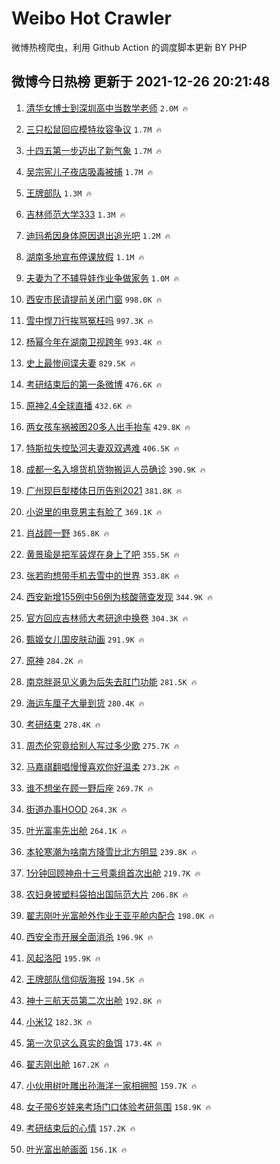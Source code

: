 # Weibo Hot Crawler 



微博热榜爬虫，利用 Github Action 的调度脚本更新 BY PHP 


## 微博今日热榜 更新于 2021-12-26 20:21:48 
1. [清华女博士到深圳高中当数学老师](https://s.weibo.com/weibo?q=%23%E6%B8%85%E5%8D%8E%E5%A5%B3%E5%8D%9A%E5%A3%AB%E5%88%B0%E6%B7%B1%E5%9C%B3%E9%AB%98%E4%B8%AD%E5%BD%93%E6%95%B0%E5%AD%A6%E8%80%81%E5%B8%88%23&Refer=top) `2.0M 🔥` 

1. [三只松鼠回应模特妆容争议](https://s.weibo.com/weibo?q=%23%E4%B8%89%E5%8F%AA%E6%9D%BE%E9%BC%A0%E5%9B%9E%E5%BA%94%E6%A8%A1%E7%89%B9%E5%A6%86%E5%AE%B9%E4%BA%89%E8%AE%AE%23&Refer=top) `1.7M 🔥` 

1. [十四五第一步迈出了新气象](https://s.weibo.com/weibo?q=%23%E5%8D%81%E5%9B%9B%E4%BA%94%E7%AC%AC%E4%B8%80%E6%AD%A5%E8%BF%88%E5%87%BA%E4%BA%86%E6%96%B0%E6%B0%94%E8%B1%A1%23&Refer=top) `1.7M 🔥` 

1. [吴宗宪儿子夜店吸毒被捕](https://s.weibo.com/weibo?q=%23%E5%90%B4%E5%AE%97%E5%AE%AA%E5%84%BF%E5%AD%90%E5%A4%9C%E5%BA%97%E5%90%B8%E6%AF%92%E8%A2%AB%E6%8D%95%23&Refer=top) `1.7M 🔥` 

1. [王牌部队](https://s.weibo.com/weibo?q=%E7%8E%8B%E7%89%8C%E9%83%A8%E9%98%9F&Refer=top) `1.3M 🔥` 

1. [吉林师范大学333](https://s.weibo.com/weibo?q=%E5%90%89%E6%9E%97%E5%B8%88%E8%8C%83%E5%A4%A7%E5%AD%A6333&Refer=top) `1.3M 🔥` 

1. [迪玛希因身体原因退出追光吧](https://s.weibo.com/weibo?q=%23%E8%BF%AA%E7%8E%9B%E5%B8%8C%E5%9B%A0%E8%BA%AB%E4%BD%93%E5%8E%9F%E5%9B%A0%E9%80%80%E5%87%BA%E8%BF%BD%E5%85%89%E5%90%A7%23&Refer=top) `1.2M 🔥` 

1. [湖南多地宣布停课放假](https://s.weibo.com/weibo?q=%23%E6%B9%96%E5%8D%97%E5%A4%9A%E5%9C%B0%E5%AE%A3%E5%B8%83%E5%81%9C%E8%AF%BE%E6%94%BE%E5%81%87%23&Refer=top) `1.1M 🔥` 

1. [夫妻为了不辅导娃作业争做家务](https://s.weibo.com/weibo?q=%23%E5%A4%AB%E5%A6%BB%E4%B8%BA%E4%BA%86%E4%B8%8D%E8%BE%85%E5%AF%BC%E5%A8%83%E4%BD%9C%E4%B8%9A%E4%BA%89%E5%81%9A%E5%AE%B6%E5%8A%A1%23&Refer=top) `1.0M 🔥` 

1. [西安市民请提前关闭门窗](https://s.weibo.com/weibo?q=%23%E8%A5%BF%E5%AE%89%E5%B8%82%E6%B0%91%E8%AF%B7%E6%8F%90%E5%89%8D%E5%85%B3%E9%97%AD%E9%97%A8%E7%AA%97%23&Refer=top) `998.0K 🔥` 

1. [雪中悍刀行挨骂冤枉吗](https://s.weibo.com/weibo?q=%23%E9%9B%AA%E4%B8%AD%E6%82%8D%E5%88%80%E8%A1%8C%E6%8C%A8%E9%AA%82%E5%86%A4%E6%9E%89%E5%90%97%23&Refer=top) `997.3K 🔥` 

1. [杨幂今年在湖南卫视跨年](https://s.weibo.com/weibo?q=%23%E6%9D%A8%E5%B9%82%E4%BB%8A%E5%B9%B4%E5%9C%A8%E6%B9%96%E5%8D%97%E5%8D%AB%E8%A7%86%E8%B7%A8%E5%B9%B4%23&Refer=top) `993.4K 🔥` 

1. [史上最惨间谍夫妻](https://s.weibo.com/weibo?q=%E5%8F%B2%E4%B8%8A%E6%9C%80%E6%83%A8%E9%97%B4%E8%B0%8D%E5%A4%AB%E5%A6%BB&Refer=top) `829.5K 🔥` 

1. [考研结束后的第一条微博](https://s.weibo.com/weibo?q=%23%E8%80%83%E7%A0%94%E7%BB%93%E6%9D%9F%E5%90%8E%E7%9A%84%E7%AC%AC%E4%B8%80%E6%9D%A1%E5%BE%AE%E5%8D%9A%23&Refer=top) `476.6K 🔥` 

1. [原神2.4全球直播](https://s.weibo.com/weibo?q=%23%E5%8E%9F%E7%A5%9E2.4%E5%85%A8%E7%90%83%E7%9B%B4%E6%92%AD%23&Refer=top) `432.6K 🔥` 

1. [两女孩车祸被困20多人出手抬车](https://s.weibo.com/weibo?q=%23%E4%B8%A4%E5%A5%B3%E5%AD%A9%E8%BD%A6%E7%A5%B8%E8%A2%AB%E5%9B%B020%E5%A4%9A%E4%BA%BA%E5%87%BA%E6%89%8B%E6%8A%AC%E8%BD%A6%23&Refer=top) `429.8K 🔥` 

1. [特斯拉失控坠河夫妻双双遇难](https://s.weibo.com/weibo?q=%23%E7%89%B9%E6%96%AF%E6%8B%89%E5%A4%B1%E6%8E%A7%E5%9D%A0%E6%B2%B3%E5%A4%AB%E5%A6%BB%E5%8F%8C%E5%8F%8C%E9%81%87%E9%9A%BE%23&Refer=top) `406.5K 🔥` 

1. [成都一名入境货机货物搬运人员确诊](https://s.weibo.com/weibo?q=%23%E6%88%90%E9%83%BD%E4%B8%80%E5%90%8D%E5%85%A5%E5%A2%83%E8%B4%A7%E6%9C%BA%E8%B4%A7%E7%89%A9%E6%90%AC%E8%BF%90%E4%BA%BA%E5%91%98%E7%A1%AE%E8%AF%8A%23&Refer=top) `390.9K 🔥` 

1. [广州现巨型楼体日历告别2021](https://s.weibo.com/weibo?q=%23%E5%B9%BF%E5%B7%9E%E7%8E%B0%E5%B7%A8%E5%9E%8B%E6%A5%BC%E4%BD%93%E6%97%A5%E5%8E%86%E5%91%8A%E5%88%AB2021%23&Refer=top) `381.8K 🔥` 

1. [小说里的电竞男主有脸了](https://s.weibo.com/weibo?q=%23%E5%B0%8F%E8%AF%B4%E9%87%8C%E7%9A%84%E7%94%B5%E7%AB%9E%E7%94%B7%E4%B8%BB%E6%9C%89%E8%84%B8%E4%BA%86%23&Refer=top) `369.1K 🔥` 

1. [肖战顾一野](https://s.weibo.com/weibo?q=%23%E8%82%96%E6%88%98%E9%A1%BE%E4%B8%80%E9%87%8E%23&Refer=top) `365.8K 🔥` 

1. [黄景瑜是把军装焊在身上了吧](https://s.weibo.com/weibo?q=%23%E9%BB%84%E6%99%AF%E7%91%9C%E6%98%AF%E6%8A%8A%E5%86%9B%E8%A3%85%E7%84%8A%E5%9C%A8%E8%BA%AB%E4%B8%8A%E4%BA%86%E5%90%A7%23&Refer=top) `355.5K 🔥` 

1. [张若昀想带手机去雪中的世界](https://s.weibo.com/weibo?q=%23%E5%BC%A0%E8%8B%A5%E6%98%80%E6%83%B3%E5%B8%A6%E6%89%8B%E6%9C%BA%E5%8E%BB%E9%9B%AA%E4%B8%AD%E7%9A%84%E4%B8%96%E7%95%8C%23&Refer=top) `353.8K 🔥` 

1. [西安新增155例中56例为核酸筛查发现](https://s.weibo.com/weibo?q=%23%E8%A5%BF%E5%AE%89%E6%96%B0%E5%A2%9E155%E4%BE%8B%E4%B8%AD56%E4%BE%8B%E4%B8%BA%E6%A0%B8%E9%85%B8%E7%AD%9B%E6%9F%A5%E5%8F%91%E7%8E%B0%23&Refer=top) `344.9K 🔥` 

1. [官方回应吉林师大考研途中换卷](https://s.weibo.com/weibo?q=%23%E5%AE%98%E6%96%B9%E5%9B%9E%E5%BA%94%E5%90%89%E6%9E%97%E5%B8%88%E5%A4%A7%E8%80%83%E7%A0%94%E9%80%94%E4%B8%AD%E6%8D%A2%E5%8D%B7%23&Refer=top) `304.3K 🔥` 

1. [甄姬女儿国皮肤动画](https://s.weibo.com/weibo?q=%23%E7%94%84%E5%A7%AC%E5%A5%B3%E5%84%BF%E5%9B%BD%E7%9A%AE%E8%82%A4%E5%8A%A8%E7%94%BB%23&Refer=top) `291.9K 🔥` 

1. [原神](https://s.weibo.com/weibo?q=%E5%8E%9F%E7%A5%9E&Refer=top) `284.2K 🔥` 

1. [南京胖哥见义勇为后失去肛门功能](https://s.weibo.com/weibo?q=%23%E5%8D%97%E4%BA%AC%E8%83%96%E5%93%A5%E8%A7%81%E4%B9%89%E5%8B%87%E4%B8%BA%E5%90%8E%E5%A4%B1%E5%8E%BB%E8%82%9B%E9%97%A8%E5%8A%9F%E8%83%BD%23&Refer=top) `281.5K 🔥` 

1. [海运车厘子大量到货](https://s.weibo.com/weibo?q=%23%E6%B5%B7%E8%BF%90%E8%BD%A6%E5%8E%98%E5%AD%90%E5%A4%A7%E9%87%8F%E5%88%B0%E8%B4%A7%23&Refer=top) `280.4K 🔥` 

1. [考研结束](https://s.weibo.com/weibo?q=%23%E8%80%83%E7%A0%94%E7%BB%93%E6%9D%9F%23&Refer=top) `278.4K 🔥` 

1. [周杰伦究竟给别人写过多少歌](https://s.weibo.com/weibo?q=%23%E5%91%A8%E6%9D%B0%E4%BC%A6%E7%A9%B6%E7%AB%9F%E7%BB%99%E5%88%AB%E4%BA%BA%E5%86%99%E8%BF%87%E5%A4%9A%E5%B0%91%E6%AD%8C%23&Refer=top) `275.7K 🔥` 

1. [马嘉祺翻唱慢慢喜欢你好温柔](https://s.weibo.com/weibo?q=%23%E9%A9%AC%E5%98%89%E7%A5%BA%E7%BF%BB%E5%94%B1%E6%85%A2%E6%85%A2%E5%96%9C%E6%AC%A2%E4%BD%A0%E5%A5%BD%E6%B8%A9%E6%9F%94%23&Refer=top) `273.2K 🔥` 

1. [谁不想坐在顾一野后座](https://s.weibo.com/weibo?q=%23%E8%B0%81%E4%B8%8D%E6%83%B3%E5%9D%90%E5%9C%A8%E9%A1%BE%E4%B8%80%E9%87%8E%E5%90%8E%E5%BA%A7%23&Refer=top) `269.7K 🔥` 

1. [街道办事HOOD](https://s.weibo.com/weibo?q=%23%E8%A1%97%E9%81%93%E5%8A%9E%E4%BA%8BHOOD%23&Refer=top) `264.3K 🔥` 

1. [叶光富率先出舱](https://s.weibo.com/weibo?q=%23%E5%8F%B6%E5%85%89%E5%AF%8C%E7%8E%87%E5%85%88%E5%87%BA%E8%88%B1%23&Refer=top) `264.1K 🔥` 

1. [本轮寒潮为啥南方降雪比北方明显](https://s.weibo.com/weibo?q=%23%E6%9C%AC%E8%BD%AE%E5%AF%92%E6%BD%AE%E4%B8%BA%E5%95%A5%E5%8D%97%E6%96%B9%E9%99%8D%E9%9B%AA%E6%AF%94%E5%8C%97%E6%96%B9%E6%98%8E%E6%98%BE%23&Refer=top) `239.8K 🔥` 

1. [1分钟回顾神舟十三号乘组首次出舱](https://s.weibo.com/weibo?q=1%E5%88%86%E9%92%9F%E5%9B%9E%E9%A1%BE%E7%A5%9E%E8%88%9F%E5%8D%81%E4%B8%89%E5%8F%B7%E4%B9%98%E7%BB%84%E9%A6%96%E6%AC%A1%E5%87%BA%E8%88%B1&Refer=top) `219.7K 🔥` 

1. [农妇身披塑料袋拍出国际范大片](https://s.weibo.com/weibo?q=%23%E5%86%9C%E5%A6%87%E8%BA%AB%E6%8A%AB%E5%A1%91%E6%96%99%E8%A2%8B%E6%8B%8D%E5%87%BA%E5%9B%BD%E9%99%85%E8%8C%83%E5%A4%A7%E7%89%87%23&Refer=top) `206.8K 🔥` 

1. [翟志刚叶光富舱外作业王亚平舱内配合](https://s.weibo.com/weibo?q=%23%E7%BF%9F%E5%BF%97%E5%88%9A%E5%8F%B6%E5%85%89%E5%AF%8C%E8%88%B1%E5%A4%96%E4%BD%9C%E4%B8%9A%E7%8E%8B%E4%BA%9A%E5%B9%B3%E8%88%B1%E5%86%85%E9%85%8D%E5%90%88%23&Refer=top) `198.0K 🔥` 

1. [西安全市开展全面消杀](https://s.weibo.com/weibo?q=%23%E8%A5%BF%E5%AE%89%E5%85%A8%E5%B8%82%E5%BC%80%E5%B1%95%E5%85%A8%E9%9D%A2%E6%B6%88%E6%9D%80%23&Refer=top) `196.9K 🔥` 

1. [风起洛阳](https://s.weibo.com/weibo?q=%E9%A3%8E%E8%B5%B7%E6%B4%9B%E9%98%B3&Refer=top) `195.9K 🔥` 

1. [王牌部队信仰版海报](https://s.weibo.com/weibo?q=%23%E7%8E%8B%E7%89%8C%E9%83%A8%E9%98%9F%E4%BF%A1%E4%BB%B0%E7%89%88%E6%B5%B7%E6%8A%A5%23&Refer=top) `194.5K 🔥` 

1. [神十三航天员第二次出舱](https://s.weibo.com/weibo?q=%23%E7%A5%9E%E5%8D%81%E4%B8%89%E8%88%AA%E5%A4%A9%E5%91%98%E7%AC%AC%E4%BA%8C%E6%AC%A1%E5%87%BA%E8%88%B1%23&Refer=top) `192.8K 🔥` 

1. [小米12](https://s.weibo.com/weibo?q=%E5%B0%8F%E7%B1%B312&Refer=top) `182.3K 🔥` 

1. [第一次见这么真实的鱼饵](https://s.weibo.com/weibo?q=%23%E7%AC%AC%E4%B8%80%E6%AC%A1%E8%A7%81%E8%BF%99%E4%B9%88%E7%9C%9F%E5%AE%9E%E7%9A%84%E9%B1%BC%E9%A5%B5%23&Refer=top) `173.4K 🔥` 

1. [翟志刚出舱](https://s.weibo.com/weibo?q=%23%E7%BF%9F%E5%BF%97%E5%88%9A%E5%87%BA%E8%88%B1%23&Refer=top) `167.2K 🔥` 

1. [小伙用树叶雕出孙海洋一家相拥照](https://s.weibo.com/weibo?q=%23%E5%B0%8F%E4%BC%99%E7%94%A8%E6%A0%91%E5%8F%B6%E9%9B%95%E5%87%BA%E5%AD%99%E6%B5%B7%E6%B4%8B%E4%B8%80%E5%AE%B6%E7%9B%B8%E6%8B%A5%E7%85%A7%23&Refer=top) `159.7K 🔥` 

1. [女子带6岁娃来考场门口体验考研氛围](https://s.weibo.com/weibo?q=%23%E5%A5%B3%E5%AD%90%E5%B8%A66%E5%B2%81%E5%A8%83%E6%9D%A5%E8%80%83%E5%9C%BA%E9%97%A8%E5%8F%A3%E4%BD%93%E9%AA%8C%E8%80%83%E7%A0%94%E6%B0%9B%E5%9B%B4%23&Refer=top) `158.9K 🔥` 

1. [考研结束后的心情](https://s.weibo.com/weibo?q=%23%E8%80%83%E7%A0%94%E7%BB%93%E6%9D%9F%E5%90%8E%E7%9A%84%E5%BF%83%E6%83%85%23&Refer=top) `157.2K 🔥` 

1. [叶光富出舱画面](https://s.weibo.com/weibo?q=%23%E5%8F%B6%E5%85%89%E5%AF%8C%E5%87%BA%E8%88%B1%E7%94%BB%E9%9D%A2%23&Refer=top) `156.1K 🔥` 

